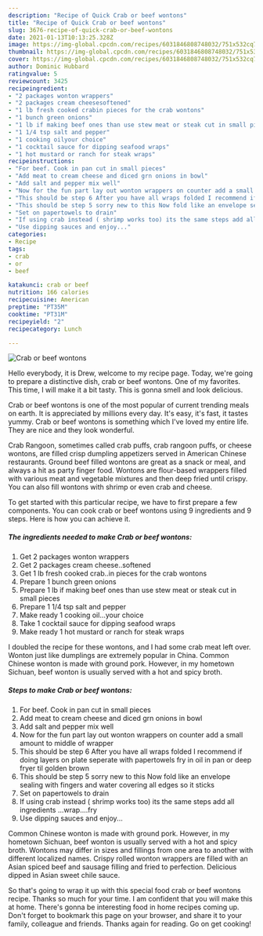 ```yaml
---
description: "Recipe of Quick Crab or beef wontons"
title: "Recipe of Quick Crab or beef wontons"
slug: 3676-recipe-of-quick-crab-or-beef-wontons
date: 2021-01-13T10:13:25.328Z
image: https://img-global.cpcdn.com/recipes/6031846808748032/751x532cq70/crab-or-beef-wontons-recipe-main-photo.jpg
thumbnail: https://img-global.cpcdn.com/recipes/6031846808748032/751x532cq70/crab-or-beef-wontons-recipe-main-photo.jpg
cover: https://img-global.cpcdn.com/recipes/6031846808748032/751x532cq70/crab-or-beef-wontons-recipe-main-photo.jpg
author: Dominic Hubbard
ratingvalue: 5
reviewcount: 3425
recipeingredient:
- "2 packages wonton wrappers"
- "2 packages cream cheesesoftened"
- "1 lb fresh cooked crabin pieces for the crab wontons"
- "1 bunch green onions"
- "1 lb if making beef ones than use stew meat or steak cut in small pieces"
- "1 1/4 tsp salt and pepper"
- "1 cooking oilyour choice"
- "1 cocktail sauce for dipping seafood wraps"
- "1 hot mustard or ranch for steak wraps"
recipeinstructions:
- "For beef. Cook in pan cut in small pieces"
- "Add meat to cream cheese and diced grn onions in bowl"
- "Add salt and pepper mix well"
- "Now for the fun part lay out wonton wrappers on counter add a small amount to middle of wrapper"
- "This should be step 6 After you have all wraps folded I recommend if doing layers on plate seperate with papertowels fry in oil in pan or deep fryer til golden brown"
- "This should be step 5 sorry new to this Now fold like an envelope sealing with fingers and water covering all edges so it sticks"
- "Set on papertowels to drain"
- "If using crab instead ( shrimp works too) its the same steps add all ingredients ...wrap....fry"
- "Use dipping sauces and enjoy..."
categories:
- Recipe
tags:
- crab
- or
- beef

katakunci: crab or beef 
nutrition: 166 calories
recipecuisine: American
preptime: "PT35M"
cooktime: "PT31M"
recipeyield: "2"
recipecategory: Lunch

---
```



![Crab or beef wontons](https://img-global.cpcdn.com/recipes/6031846808748032/751x532cq70/crab-or-beef-wontons-recipe-main-photo.jpg)

Hello everybody, it is Drew, welcome to my recipe page. Today, we're going to prepare a distinctive dish, crab or beef wontons. One of my favorites. This time, I will make it a bit tasty. This is gonna smell and look delicious.

Crab or beef wontons is one of the most popular of current trending meals on earth. It is appreciated by millions every day. It's easy, it's fast, it tastes yummy. Crab or beef wontons is something which I've loved my entire life. They are nice and they look wonderful.

Crab Rangoon, sometimes called crab puffs, crab rangoon puffs, or cheese wontons, are filled crisp dumpling appetizers served in American Chinese restaurants. Ground beef filled wontons are great as a snack or meal, and always a hit as party finger food. Wontons are flour-based wrappers filled with various meat and vegetable mixtures and then deep fried until crispy. You can also fill wontons with shrimp or even crab and cheese.


To get started with this particular recipe, we have to first prepare a few components. You can cook crab or beef wontons using 9 ingredients and 9 steps. Here is how you can achieve it.

<!--inarticleads1-->

##### The ingredients needed to make Crab or beef wontons:

1. Get 2 packages wonton wrappers
1. Get 2 packages cream cheese..softened
1. Get 1 lb fresh cooked crab..in pieces for the crab wontons
1. Prepare 1 bunch green onions
1. Prepare 1 lb if making beef ones than use stew meat or steak cut in small pieces
1. Prepare 1 1/4 tsp salt and pepper
1. Make ready 1 cooking oil...your choice
1. Take 1 cocktail sauce for dipping seafood wraps
1. Make ready 1 hot mustard or ranch for steak wraps


I doubled the recipe for these wontons, and I had some crab meat left over. Wonton just like dumplings are extremely popular in China. Common Chinese wonton is made with ground pork. However, in my hometown Sichuan, beef wonton is usually served with a hot and spicy broth. 

<!--inarticleads2-->

##### Steps to make Crab or beef wontons:

1. For beef. Cook in pan cut in small pieces
1. Add meat to cream cheese and diced grn onions in bowl
1. Add salt and pepper mix well
1. Now for the fun part lay out wonton wrappers on counter add a small amount to middle of wrapper
1. This should be step 6 After you have all wraps folded I recommend if doing layers on plate seperate with papertowels fry in oil in pan or deep fryer til golden brown
1. This should be step 5 sorry new to this Now fold like an envelope sealing with fingers and water covering all edges so it sticks
1. Set on papertowels to drain
1. If using crab instead ( shrimp works too) its the same steps add all ingredients ...wrap....fry
1. Use dipping sauces and enjoy...


Common Chinese wonton is made with ground pork. However, in my hometown Sichuan, beef wonton is usually served with a hot and spicy broth. Wontons may differ in sizes and fillings from one area to another with different localized names. Crispy rolled wonton wrappers are filled with an Asian spiced beef and sausage filling and fried to perfection. Delicious dipped in Asian sweet chile sauce. 

So that's going to wrap it up with this special food crab or beef wontons recipe. Thanks so much for your time. I am confident that you will make this at home. There's gonna be interesting food in home recipes coming up. Don't forget to bookmark this page on your browser, and share it to your family, colleague and friends. Thanks again for reading. Go on get cooking!
